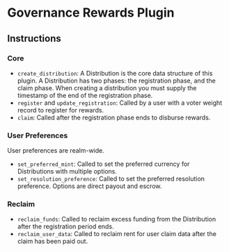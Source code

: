 # Governance Rewards Plugin

## Instructions
### Core
- `create_distribution`: A Distribution is the core data structure of this plugin. A Distribution has two phases: the registration phase, and the claim phase. When creating a distribution you must supply the timestamp of the end of the registration phase.
- `register` and `update_registration`: Called by a user with a voter weight record to register for rewards.
- `claim`: Called after the registration phase ends to disburse rewards.

### User Preferences
User preferences are realm-wide.
- `set_preferred_mint`: Called to set the preferred currency for Distributions with multiple options.
- `set_resolution_preference`: Called to set the preferred resolution preference. Options are direct payout and escrow.

### Reclaim
- `reclaim_funds`: Called to reclaim excess funding from the Distribution after the registration period ends.
- `reclaim_user_data`: Called to reclaim rent for user claim data after the claim has been paid out.
